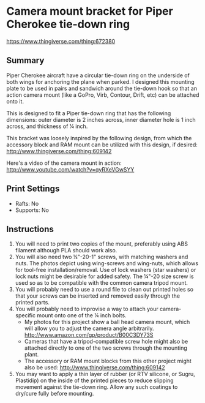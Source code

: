 Camera mount bracket for Piper Cherokee tie-down ring
=====================================================

https://www.thingiverse.com/thing:672380

Summary
-------
Piper Cherokee aircraft have a circular tie-down ring on the underside of both wings for anchoring the plane when parked. I designed this mounting plate to be used in pairs and sandwich around the tie-down hook so that an action camera mount (like a GoPro, Virb, Contour, Drift, etc) can be attached onto it.

This is designed to fit a Piper tie-down ring that has the following dimensions: outer diameter is 2 inches across, inner diameter hole is 1 inch across, and thickness of ¼ inch.

This bracket was loosely inspired by the following design, from which the accessory block and RAM mount can be utilized with this design, if desired: http://www.thingiverse.com/thing:609142

Here's a video of the camera mount in action: http://www.youtube.com/watch?v=qyRXeVGwSYY

Print Settings
--------------
* Rafts: No
* Supports: No

Instructions
------------
1. You will need to print two copies of the mount, preferably using ABS filament although PLA should work also.
2. You will also need two ¼"-20-1" screws, with matching washers and nuts. The photos depict using wing-screws and wing-nuts, which allows for tool-free installation/removal. Use of lock washers (star washers) or lock nuts might be desirable for added safety. The ¼"-20 size screw is used so as to be compatible with the common camera tripod mount.
3. You will probably need to use a round file to clean out printed holes so that your screws can be inserted and removed easily through the printed parts.
4. You will probably need to improvise a way to attach your camera-specific mount onto one of the ¼ inch bolts.
   * My photos for this project show a ball head camera mount, which will allow you to adjust the camera angle arbitrarily. http://www.amazon.com/gp/product/B00C3DY73S
   * Cameras that have a tripod-compatible screw hole might also be attached directly to one of the two screws through the mounting plant.
   * The accessory or RAM mount blocks from this other project might also be used: http://www.thingiverse.com/thing:609142
5. You may want to apply a thin layer of rubber (or RTV silicone, or Sugru, Plastidip) on the inside of the printed pieces to reduce slipping movement against the tie-down ring. Allow any such coatings to dry/cure fully before mounting.


